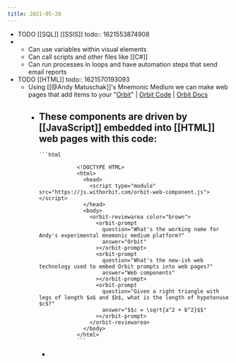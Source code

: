 ```yaml
---
title: 2021-05-20
---
```


- TODO [[SQL]] [[SSIS]]
  todo:: 1621553874908
-
	- Can use variables within visual elements
	- Can call scripts and other files like [[C#]]
	- Can run processes in loops and have automation steps that send email reports
- TODO [[HTML]]
  todo:: 1621570193093
	- Using [[@Andy Matuschak]]'s Mnemonic Medium we can make web pages that add items to your "[Orbit](https://withorbit.com/)" | [Orbit Code](https://github.com/andymatuschak/orbit) | [Orbit Docs](https://docs.withorbit.com/)
		- These components are driven by [[JavaScript]] embedded into [[HTML]] web pages with this code:
			-
			  ```html
			  			  
			  			  <!DOCTYPE HTML>
			  			  <html>
			  			    <head>
			  			      <script type="module" src="https://js.withorbit.com/orbit-web-component.js"></script>
			  			    </head>
			  			    <body>
			  			      <orbit-reviewarea color="brown">
			  			        <orbit-prompt
			  			          question="What's the working name for Andy's experimental mnemonic medium platform?"
			  			          answer="Orbit"
			  			        ></orbit-prompt>
			  			        <orbit-prompt
			  			          question="What's the new-ish web technology used to embed Orbit prompts into web pages?"
			  			          answer="Web components"
			  			        ></orbit-prompt>
			  			        <orbit-prompt
			  			          question="Given a right triangle with legs of length $a$ and $b$, what is the length of hypotenuse $c$?"
			  			          answer="$$c = \sqrt{a^2 + b^2}$$"
			  			        ></orbit-prompt>
			  			      </orbit-reviewarea>
			  			    </body>
			  			  </html>
			  			  ```
			-